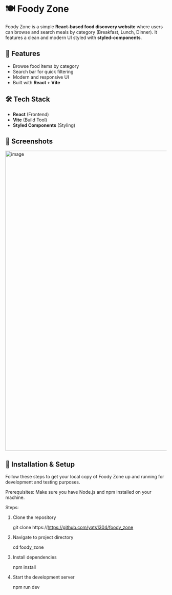 # 🍽️ Foody Zone

Foody Zone is a simple **React-based food discovery website** where users can browse and search meals by category (Breakfast, Lunch, Dinner). It features a clean and modern UI styled with **styled-components**.

## 🚀 Features  
- Browse food items by category
- Search bar for quick filtering
- Modern and responsive UI
- Built with **React + Vite**

## 🛠️ Tech Stack  
- **React** (Frontend)
- **Vite** (Build Tool)
- **Styled Components** (Styling)

## 📸 Screenshots

<img width="1919" height="934" alt="image" src="https://github.com/user-attachments/assets/4c6b0790-9471-4ed9-a4ba-eea261280b15" />

## 📂 Installation & Setup

Follow these steps to get your local copy of Foody Zone up and running for development and testing purposes.

Prerequisites:
Make sure you have Node.js and npm installed on your machine.

Steps:

1. Clone the repository

   git clone https://https://github.com/yats1304/foody_zone

2. Navigate to project directory

   cd foody_zone

3. Install dependencies

   npm install

4. Start the development server

   npm run dev
